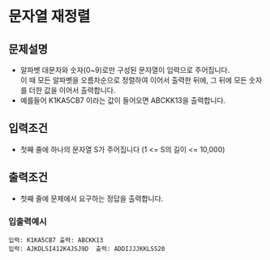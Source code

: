 # 문자열 재정렬

## 문제설명

-   알파벳 대문자와 숫자(0~9)로만 구성된 문자열이 입력으로 주어집니다. <br>이 때 모든 알파벳을 오름차순으로 정렬하여 이어서 출력한 뒤에, 그 뒤에 모든 숫자를 더한 값을 이어서 출력합니다.<br>
-   예를들어 K1KA5CB7 이라는 값이 들어오면 ABCKK13을 출력합니다.

## 입력조건

-   첫째 줄에 하나의 문자열 S가 주어집니다 (1 <= S의 길이 <= 10,000)

## 출력조건

-   첫째 줄에 문제에서 요구하는 정답을 출력합니다.

### 입출력예시

```
입력: K1KA5CB7 출력: ABCKK13
입력: AJKDLSI412K4JSJ9D  출력: ADDIJJJKKLSS20
```
